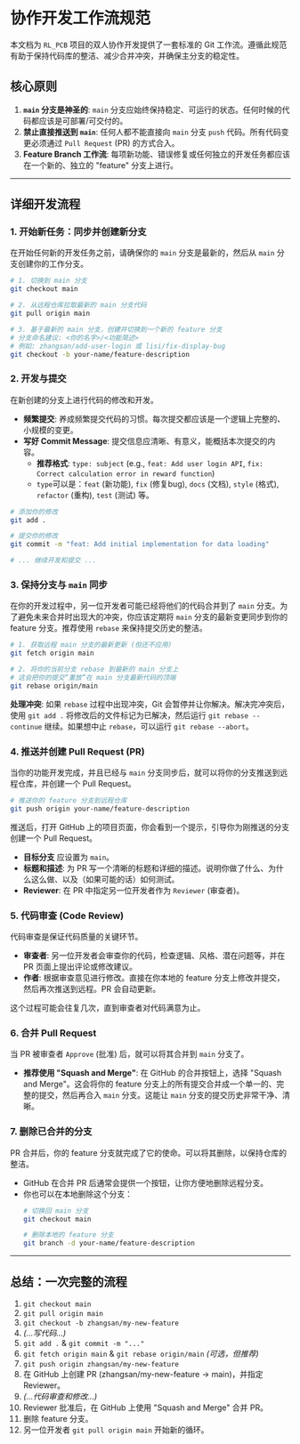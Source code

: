 # 协作开发工作流规范

本文档为 `RL_PCB` 项目的双人协作开发提供了一套标准的 Git 工作流。遵循此规范有助于保持代码库的整洁、减少合并冲突，并确保主分支的稳定性。

## 核心原则

1.  **`main` 分支是神圣的**: `main` 分支应始终保持稳定、可运行的状态。任何时候的代码都应该是可部署/可交付的。
2.  **禁止直接推送到 `main`**: 任何人都不能直接向 `main` 分支 `push` 代码。所有代码变更必须通过 `Pull Request` (PR) 的方式合入。
3.  **Feature Branch 工作流**: 每项新功能、错误修复或任何独立的开发任务都应该在一个新的、独立的 "feature" 分支上进行。

---

## 详细开发流程

### 1. 开始新任务：同步并创建新分支

在开始任何新的开发任务之前，请确保你的 `main` 分支是最新的，然后从 `main` 分支创建你的工作分支。

```bash
# 1. 切换到 main 分支
git checkout main

# 2. 从远程仓库拉取最新的 main 分支代码
git pull origin main

# 3. 基于最新的 main 分支，创建并切换到一个新的 feature 分支
# 分支命名建议: <你的名字>/<功能简述>
# 例如: zhangsan/add-user-login 或 lisi/fix-display-bug
git checkout -b your-name/feature-description
```

### 2. 开发与提交

在新创建的分支上进行代码的修改和开发。

*   **频繁提交**: 养成频繁提交代码的习惯。每次提交都应该是一个逻辑上完整的、小规模的变更。
*   **写好 Commit Message**: 提交信息应清晰、有意义，能概括本次提交的内容。
    *   **推荐格式**: `type: subject` (e.g., `feat: Add user login API`, `fix: Correct calculation error in reward function`)
    *   `type`可以是：`feat` (新功能), `fix` (修复bug), `docs` (文档), `style` (格式), `refactor` (重构), `test` (测试) 等。

```bash
# 添加你的修改
git add .

# 提交你的修改
git commit -m "feat: Add initial implementation for data loading"

# ... 继续开发和提交 ...
```

### 3. 保持分支与 `main` 同步

在你的开发过程中，另一位开发者可能已经将他们的代码合并到了 `main` 分支。为了避免未来合并时出现大的冲突，你应该定期将 `main` 分支的最新变更同步到你的 feature 分支。推荐使用 `rebase` 来保持提交历史的整洁。

```bash
# 1. 获取远程 main 分支的最新更新 (但还不应用)
git fetch origin main

# 2. 将你的当前分支 rebase 到最新的 main 分支上
# 这会把你的提交“重放”在 main 分支最新代码的顶端
git rebase origin/main
```

**处理冲突**: 如果 `rebase` 过程中出现冲突，Git 会暂停并让你解决。解决完冲突后，使用 `git add .` 将修改后的文件标记为已解决，然后运行 `git rebase --continue` 继续。如果想中止 `rebase`，可以运行 `git rebase --abort`。

### 4. 推送并创建 Pull Request (PR)

当你的功能开发完成，并且已经与 `main` 分支同步后，就可以将你的分支推送到远程仓库，并创建一个 Pull Request。

```bash
# 推送你的 feature 分支到远程仓库
git push origin your-name/feature-description
```

推送后，打开 GitHub 上的项目页面，你会看到一个提示，引导你为刚推送的分支创建一个 Pull Request。

*   **目标分支** 应设置为 `main`。
*   **标题和描述**: 为 PR 写一个清晰的标题和详细的描述。说明你做了什么、为什么这么做、以及（如果可能的话）如何测试。
*   **Reviewer**: 在 PR 中指定另一位开发者作为 `Reviewer` (审查者)。

### 5. 代码审查 (Code Review)

代码审查是保证代码质量的关键环节。

*   **审查者**: 另一位开发者会审查你的代码，检查逻辑、风格、潜在问题等，并在 PR 页面上提出评论或修改建议。
*   **作者**: 根据审查意见进行修改。直接在你本地的 feature 分支上修改并提交，然后再次推送到远程。PR 会自动更新。

这个过程可能会往复几次，直到审查者对代码满意为止。

### 6. 合并 Pull Request

当 PR 被审查者 `Approve` (批准) 后，就可以将其合并到 `main` 分支了。

*   **推荐使用 "Squash and Merge"**: 在 GitHub 的合并按钮上，选择 "Squash and Merge"。这会将你的 feature 分支上的所有提交合并成一个单一的、完整的提交，然后再合入 `main` 分支。这能让 `main` 分支的提交历史非常干净、清晰。

### 7. 删除已合并的分支

PR 合并后，你的 feature 分支就完成了它的使命。可以将其删除，以保持仓库的整洁。

*   GitHub 在合并 PR 后通常会提供一个按钮，让你方便地删除远程分支。
*   你也可以在本地删除这个分支：
    ```bash
    # 切换回 main 分支
    git checkout main

    # 删除本地的 feature 分支
    git branch -d your-name/feature-description
    ```

---

## 总结：一次完整的流程

1.  `git checkout main`
2.  `git pull origin main`
3.  `git checkout -b zhangsan/my-new-feature`
4.  *(...写代码...)*
5.  `git add .` & `git commit -m "..."`
6.  `git fetch origin main` & `git rebase origin/main` *(可选，但推荐)*
7.  `git push origin zhangsan/my-new-feature`
8.  在 GitHub 上创建 PR (zhangsan/my-new-feature -> main)，并指定 Reviewer。
9.  *(...代码审查和修改...)*
10. Reviewer 批准后，在 GitHub 上使用 "Squash and Merge" 合并 PR。
11. 删除 feature 分支。
12. 另一位开发者 `git pull origin main` 开始新的循环。 
